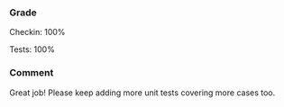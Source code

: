 ### Grade

Checkin: 100%

Tests: 100%

### Comment

Great job! Please keep adding more unit tests covering more cases too.
